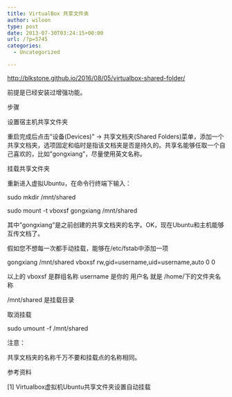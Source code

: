 ```yaml
---
title: VirtualBox 共享文件夹
author: wiloon
type: post
date: 2013-07-30T03:24:15+00:00
url: /?p=5745
categories:
  - Uncategorized

---
```

http://blkstone.github.io/2016/08/05/virtualbox-shared-folder/

前提是已经安装过增强功能。

步骤
  
设置宿主机共享文件夹
  
重启完成后点击”设备(Devices)” -> 共享文档夹(Shared Folders)菜单，添加一个共享文档夹，选项固定和临时是指该文档夹是否是持久的。共享名能够任取一个自己喜欢的，比如”gongxiang”，尽量使用英文名称。

挂载共享文件夹
  
重新进入虚拟Ubuntu，在命令行终端下输入：

sudo mkdir /mnt/shared
  
sudo mount -t vboxsf gongxiang /mnt/shared
  
其中”gongxiang”是之前创建的共享文档夹的名字。OK，现在Ubuntu和主机能够互传文档了。

假如您不想每一次都手动挂载，能够在/etc/fstab中添加一项

gongxiang /mnt/shared vboxsf rw,gid=username,uid=username,auto 0 0
  
以上的 vboxsf 是群组名称 username 是你的 用户名 就是 /home/下的文件夹名称
  
/mnt/shared 是挂载目录

取消挂载
  
sudo umount -f /mnt/shared
  
注意：
  
共享文档夹的名称千万不要和挂载点的名称相同。

参考资料
  
[1] Virtualbox虚拟机Ubuntu共享文件夹设置自动挂载